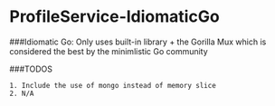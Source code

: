 # ProfileService-IdiomaticGo

###Idiomatic Go: 
    Only uses built-in library + the Gorilla Mux which is considered the best by the minimlistic Go community

###TODOS

    1. Include the use of mongo instead of memory slice
    2. N/A
    

